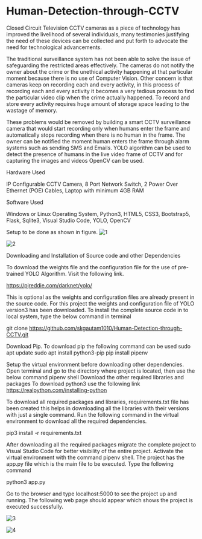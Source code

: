 # Human-Detection-through-CCTV


Closed Circuit Television CCTV cameras as a piece of technology has improved the livelihood of several individuals, many testimonies 
justifying the need of these devices can be collected and put forth to advocate the need for technological advancements.

The traditional surveillance system has not been able to solve the issue of safeguarding the restricted areas effectively. 
The cameras do not notify the owner about the crime or the unethical activity happening at that particular moment because there is no use of Computer Vision. 
Other concern is that cameras keep on recording each and every activity, in this process of recording each and every activity it becomes 
a very tedious process to find the particular video clip when the crime actually happened. To record and store every activity requires huge 
amount of storage space leading to the wastage of memory.

These problems would be removed by building a smart CCTV surveillance camera that would start recording only when humans enter the frame 
and automatically stops recording when there is no human in the frame. The owner can be notified the moment human enters the frame through 
alarm systems such as sending SMS and Emails. YOLO algorithm can be used to detect the presence of humans in the live video frame of CCTV and 
for capturing the images and videos OpenCV can be used.

Hardware Used

IP Configurable CCTV Camera,
8 Port Network Switch,
2 Power Over Ethernet (POE) Cables,
Laptop with minimum 4GB RAM

Software Used

Windows or Linux Operating System,
Python3, HTML5, CSS3, Bootstrap5, Flask, Sqlite3,
Visual Studio Code,
YOLO, OpenCV

Setup to be done as shown in figure.
![1](https://user-images.githubusercontent.com/63490088/182016625-619ff9b4-3b58-4524-832a-bf7c32d9b437.png)

![2](https://user-images.githubusercontent.com/63490088/182016676-57dc3664-929b-4d74-9b6f-536aa54dee69.png)


Downloading and Installation of Source code and other Dependencies

To download the weights file and the configuration file for the use of pre-trained YOLO
Algorithm. 
Visit the following link.

https://pjreddie.com/darknet/yolo/

This is optional as the weights and configuration files are already present in the source code.
For this project the weights and configuration file of YOLO version3 has been downloaded.
To install the complete source code in to local system, type the below command in terminal

git clone https://github.com/skgautam1010/Human-Detection-through-CCTV.git

Download Pip. To download pip the following command can be used
sudo apt update
sudo apt install python3-pip
pip install pipenv

Setup the virtual environment before downloading other dependencies.
Open terminal and go to the directory where project is located, then use the below command
pipenv shell
Download the other required libraries and packages
To download python3 use the following link
https://realpython.com/installing-python

To download all required packages and libraries, requirements.txt file has been created this
helps in downloading all the libraries with their versions with just a single command.
Run the following command in the virtual environment to download all the required
dependencies.

pip3 install -r requirements.txt

After downloading all the required packages migrate the complete project to Visual Studio
Code for better visibility of the entire project.
Activate the virtual environment with the command pipenv shell.
The project has the app.py file which is the main file to be executed.
Type the following command

python3 app.py

Go to the browser and type localhost:5000 to see the project up and running. The following
web page should appear which shows the project is executed successfully.

![3](https://user-images.githubusercontent.com/63490088/182016848-1caee7ac-a773-490b-be17-58b8c2c7ea7c.png)

![4](https://user-images.githubusercontent.com/63490088/182017127-1fbb8103-bc8c-4f82-bab4-1ea87530483c.png)
